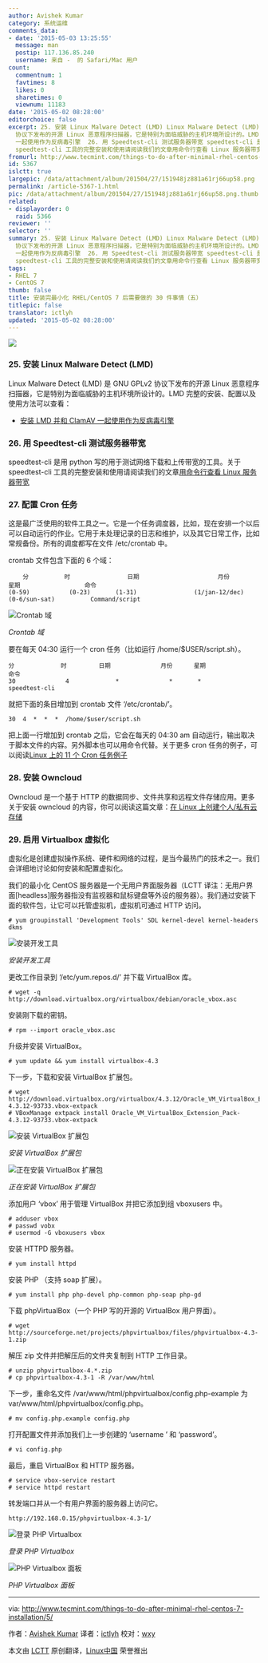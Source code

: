 ```yaml
---
author: Avishek Kumar
category: 系统运维
comments_data:
- date: '2015-05-03 13:25:55'
  message: man
  postip: 117.136.85.240
  username: 来自 -  的 Safari/Mac 用户
count:
  commentnum: 1
  favtimes: 8
  likes: 0
  sharetimes: 0
  viewnum: 11183
date: '2015-05-02 08:28:00'
editorchoice: false
excerpt: 25. 安装 Linux Malware Detect (LMD) Linux Malware Detect (LMD) 是 GNU GPLv2
  协议下发布的开源 Linux 恶意程序扫描器，它是特别为面临威胁的主机环境所设计的。LMD 完整的安装、配置以及使用方法可以查看：  安装 LMD 并和 ClamAV
  一起使用作为反病毒引擎  26. 用 Speedtest-cli 测试服务器带宽 speedtest-cli 是用 python 写的用于测试网络下载和上传带宽的工具。关于
  speedtest-cli 工具的完整安装和使用请阅读我们的文章用命令行查看 Linux 服务器带宽 27. 配置 Cron 任务 这是最广泛使用的软件工具之一。它是一个任务调度器，比如
fromurl: http://www.tecmint.com/things-to-do-after-minimal-rhel-centos-7-installation/5/
id: 5367
islctt: true
largepic: /data/attachment/album/201504/27/151948jz881a61rj66up58.png
permalink: /article-5367-1.html
pic: /data/attachment/album/201504/27/151948jz881a61rj66up58.png.thumb.jpg
related:
- displayorder: 0
  raid: 5366
reviewer: ''
selector: ''
summary: 25. 安装 Linux Malware Detect (LMD) Linux Malware Detect (LMD) 是 GNU GPLv2
  协议下发布的开源 Linux 恶意程序扫描器，它是特别为面临威胁的主机环境所设计的。LMD 完整的安装、配置以及使用方法可以查看：  安装 LMD 并和 ClamAV
  一起使用作为反病毒引擎  26. 用 Speedtest-cli 测试服务器带宽 speedtest-cli 是用 python 写的用于测试网络下载和上传带宽的工具。关于
  speedtest-cli 工具的完整安装和使用请阅读我们的文章用命令行查看 Linux 服务器带宽 27. 配置 Cron 任务 这是最广泛使用的软件工具之一。它是一个任务调度器，比如
tags:
- RHEL 7
- CentOS 7
thumb: false
title: 安装完最小化 RHEL/CentOS 7 后需要做的 30 件事情（五）
titlepic: false
translator: ictlyh
updated: '2015-05-02 08:28:00'
---
```


![](/data/attachment/album/201504/27/151948jz881a61rj66up58.png)


### 25. 安装 Linux Malware Detect (LMD)


Linux Malware Detect (LMD) 是 GNU GPLv2 协议下发布的开源 Linux 恶意程序扫描器，它是特别为面临威胁的主机环境所设计的。LMD 完整的安装、配置以及使用方法可以查看：


* [安装 LMD 并和 ClamAV 一起使用作为反病毒引擎](/article-5156-1.html)


### 26. 用 Speedtest-cli 测试服务器带宽


speedtest-cli 是用 python 写的用于测试网络下载和上传带宽的工具。关于 speedtest-cli 工具的完整安装和使用请阅读我们的文章[用命令行查看 Linux 服务器带宽](/article-3796-1.html)


### 27. 配置 Cron 任务


这是最广泛使用的软件工具之一。它是一个任务调度器，比如，现在安排一个以后可以自动运行的作业。它用于未处理记录的日志和维护，以及其它日常工作，比如常规备份。所有的调度都写在文件 /etc/crontab 中。


crontab 文件包含下面的 6 个域：



```
    分          时                日期                      月份                  星期                  命令
(0-59)           (0-23)       (1-31)                (1/jan-12/dec)       (0-6/sun-sat)          Command/script

```

![Crontab 域](/data/attachment/album/201505/01/213208cde9gyzvi4d2u4bb.jpg)


*Crontab 域*


要在每天 04:30 运行一个 cron 任务（比如运行 /home/$USER/script.sh）。



```
分             时         日期              月份      星期                  命令
30              4             *              *       *            speedtest-cli

```

就把下面的条目增加到 crontab 文件 ‘/etc/crontab/’。



```
30  4  *  *  *  /home/$user/script.sh

```

把上面一行增加到 crontab 之后，它会在每天的 04:30 am 自动运行，输出取决于脚本文件的内容。另外脚本也可以用命令代替。关于更多 cron 任务的例子，可以阅读[Linux 上的 11 个 Cron 任务例子](http://www.tecmint.com/11-cron-scheduling-task-examples-in-linux/)


### 28. 安装 Owncloud


Owncloud 是一个基于 HTTP 的数据同步、文件共享和远程文件存储应用。更多关于安装 owncloud 的内容，你可以阅读这篇文章：[在 Linux 上创建个人/私有云存储](/article-2494-1.html)


### 29. 启用 Virtualbox 虚拟化


虚拟化是创建虚拟操作系统、硬件和网络的过程，是当今最热门的技术之一。我们会详细地讨论如何安装和配置虚拟化。


我们的最小化 CentOS 服务器是一个无用户界面服务器（LCTT 译注：无用户界面[headless]服务器指没有监视器和鼠标键盘等外设的服务器）。我们通过安装下面的软件包，让它可以托管虚拟机，虚拟机可通过 HTTP 访问。



```
# yum groupinstall 'Development Tools' SDL kernel-devel kernel-headers dkms

```

![安装开发工具](/data/attachment/album/201505/01/213209m7099nkjct0nz6e9.jpg)


*安装开发工具*


更改工作目录到 ‘/etc/yum.repos.d/’ 并下载 VirtualBox 库。



```
# wget -q http://download.virtualbox.org/virtualbox/debian/oracle_vbox.asc

```

安装刚下载的密钥。



```
# rpm --import oracle_vbox.asc

```

升级并安装 VirtualBox。



```
# yum update && yum install virtualbox-4.3

```

下一步，下载和安装 VirtualBox 扩展包。



```
# wget http://download.virtualbox.org/virtualbox/4.3.12/Oracle_VM_VirtualBox_Extension_Pack-4.3.12-93733.vbox-extpack
# VBoxManage extpack install Oracle_VM_VirtualBox_Extension_Pack-4.3.12-93733.vbox-extpack

```

![安装 VirtualBox 扩展包](/data/attachment/album/201505/01/213209tyzktii28f6yctf4.jpg)


*安装 VirtualBox 扩展包*


![正在安装 VirtualBox 扩展包](/data/attachment/album/201505/01/213210psah3lndk1aqnqdd.jpg)


*正在安装 VirtualBox 扩展包*


添加用户 ‘vbox’ 用于管理 VirtualBox 并把它添加到组 vboxusers 中。



```
# adduser vbox
# passwd vobx
# usermod -G vboxusers vbox

```

安装 HTTPD 服务器。



```
# yum install httpd

```

安装 PHP （支持 soap 扩展）。



```
# yum install php php-devel php-common php-soap php-gd

```

下载 phpVirtualBox（一个 PHP 写的开源的 VirtualBox 用户界面）。



```
# wget http://sourceforge.net/projects/phpvirtualbox/files/phpvirtualbox-4.3-1.zip

```

解压 zip 文件并把解压后的文件夹复制到 HTTP 工作目录。



```
# unzip phpvirtualbox-4.*.zip
# cp phpvirtualbox-4.3-1 -R /var/www/html

```

下一步，重命名文件 /var/www/html/phpvirtualbox/config.php-example 为 var/www/html/phpvirtualbox/config.php。



```
# mv config.php.example config.php

```

打开配置文件并添加我们上一步创建的 ‘username ’ 和 ‘password’。



```
# vi config.php

```

最后，重启 VirtualBox 和 HTTP 服务器。



```
# service vbox-service restart
# service httpd restart

```

转发端口并从一个有用户界面的服务器上访问它。



```
http://192.168.0.15/phpvirtualbox-4.3-1/

```

![登录 PHP Virtualbox](/data/attachment/album/201505/01/213211j8eezv6d0znsc6e8.png)


*登录 PHP Virtualbox*


![PHP Virtualbox 面板](/data/attachment/album/201505/01/213212jbvsj8kjjahc7sha.png)


*PHP Virtualbox 面板*




---


via: <http://www.tecmint.com/things-to-do-after-minimal-rhel-centos-7-installation/5/>


作者：[Avishek Kumar](http://www.tecmint.com/author/avishek/) 译者：[ictlyh](https://github.com/ictlyh) 校对：[wxy](https://github.com/wxy)


本文由 [LCTT](https://github.com/LCTT/TranslateProject) 原创翻译，[Linux中国](http://linux.cn/) 荣誉推出